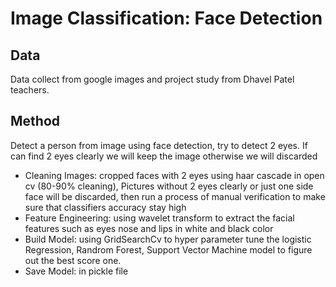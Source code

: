 # Image Classification: Face Detection

## Data
Data collect from google images and project study from Dhavel Patel teachers.

## Method
Detect a person from image using face detection, try to detect 2 eyes. If can find 2 eyes clearly we will keep the image otherwise we will discarded
 * Cleaning Images: cropped faces with 2 eyes using haar cascade in open cv (80-90% cleaning), Pictures without 2 eyes clearly or just one side face will be discarded, then run a process of manual verification to make sure that classifiers accuracy stay high
 * Feature Engineering: using wavelet transform to extract the facial features such as eyes nose and lips in white and black color
 * Build Model: using GridSearchCv to hyper parameter tune the logistic Regression, Randrom Forest, Support Vector Machine model to figure out the best score one.
 * Save Model: in pickle file